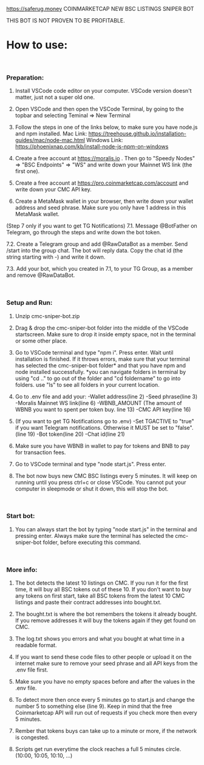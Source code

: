 https://saferug.money COINMARKETCAP NEW BSC LISTINGS SNIPER BOT

THIS BOT IS NOT PROVEN TO BE PROFITABLE. 

# How to use:

<br>

### Preparation:

1. Install VSCode code editor on your computer. VSCode version doesn't matter, just not a super old one.

2. Open VSCode and then open the VSCode Terminal, by going to the topbar and selecting Teminal => New Terminal

3. Follow the steps in one of the links below, to make sure you have node.js and npm installed.
   Mac Link: https://treehouse.github.io/installation-guides/mac/node-mac.html
   Windows Link: https://phoenixnap.com/kb/install-node-js-npm-on-windows

4. Create a free account at https://moralis.io . Then go to "Speedy Nodes" => "BSC Endpoints" => "WS" and write down your Mainnet WS link (the first one).

5. Create a free account at https://pro.coinmarketcap.com/account and write down your CMC API key.

6. Create a MetaMask wallet in your browser, then write down your wallet address and seed phrase. Make sure you only have 1 address in this MetaMask wallet.

(Step 7 only if you want to get TG Notifications)
7.1. Message @BotFather on Telegram, go through the steps and write down the bot token.

7.2. Create a Telegram group and add @RawDataBot as a member. Send /start into the group chat. The bot will reply data. Copy the chat id (the string starting with -) and write it down.

7.3. Add your bot, which you created in 7.1, to your TG Group, as a member and remove @RawDataBot.

<br>

### Setup and Run:

1. Unzip cmc-sniper-bot.zip

2. Drag & drop the cmc-sniper-bot folder into the middle of the VSCode startscreen. Make sure to drop it inside empty space, not in the terminal or some other place.

3. Go to VSCode terminal and type "npm i". Press enter. Wait until installation is finished. If it throws errors, make sure that your terminal has selected the cmc-sniper-bot folder* and that you have npm and node installed successfully.
   *you can navigate folders in terminal by using "cd .." to go out of the folder and "cd foldername" to go into folders. use "ls" to see all folders in your current location.

4. Go to .env file and add your:
   -Wallet address(line 2)
   -Seed phrase(line 3)
   -Moralis Mainnet WS link(line 6)
   -WBNB_AMOUNT (The amount of WBNB you want to spent per token buy. line 13)
   -CMC API key(line 16)

5. (If you want to get TG Notifications go to .env)
   -Set TGACTIVE to "true" if you want Telegram notifications. Otherwise it MUST be set to "false". (line 19)
   -Bot token(line 20)
   -Chat id(line 21)

6. Make sure you have WBNB in wallet to pay for tokens and BNB to pay for transaction fees.

7. Go to VSCode terminal and type "node start.js". Press enter.

8. The bot now buys new CMC BSC listings every 5 minutes. It will keep on running until you press ctrl+c or close VSCode. You cannot put your computer in sleepmode or shut it down, this will stop the bot.

<br>

### Start bot:

1. You can always start the bot by typing "node start.js" in the terminal and pressing enter. Always make sure the terminal has selected the cmc-sniper-bot folder, before executing this command.

<br>

### More info:

1. The bot detects the latest 10 listings on CMC. If you run it for the first time, it will buy all BSC tokens out of these 10. If you don't want to buy any tokens on first start, take all BSC tokens from the latest 10 CMC listings and paste their contract addresses into bought.txt.

2. The bought.txt is where the bot remembers the tokens it already bought. If you remove addresses it will buy the tokens again if they get found on CMC.

3. The log.txt shows you errors and what you bought at what time in a readable format.

4. If you want to send these code files to other people or upload it on the internet make sure to remove your seed phrase and all API keys from the .env file first. 

5. Make sure you have no empty spaces before and after the values in the .env file.

6. To detect more then once every 5 minutes go to start.js and change the number 5 to something else (line 9). Keep in mind that the free Coinmarketcap API will run out of requests if you check more then every 5 minutes.

7. Rember that tokens buys can take up to a minute or more, if the network is congested.

8. Scripts get run everytime the clock reaches a full 5 minutes circle.(10:00, 10:05, 10:10, ...) 
